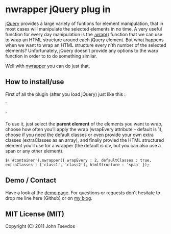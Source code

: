 # nwrapper jQuery plug in #

[jQuery](http://jquery.com/ "jQuery.com official site") provides a large variety of funtions for element manipulation, that in most cases will manipulate the selected elements in no time. A very useful function for every day manipulation is the [.wrap()](http://api.jquery.com/wrap/ "jQuery wrap function") function that we can use to wrap an HTML structure around each jQuery element. But what happens when we want to wrap an HTML structure every n’th number of the selected elements? Unfortunately, jQuery doesn’t provide any options to the warp function in order to to do something similar.

Well with [nwrapper](http://phrappe.com/javascript/nwrapper-jquery-plug-in/ "nwrapper jQuery plugin") you can do just that.

## How to install/use ##

First of all the plugin (after you load jQuery) just like this :

`<script type="text/javascript" src="../js/jquery.min.js"></script>
<script type="text/javascript" src="../js/jquery.nwrapper.js"></script>`

To use it, just select the **parent element** of the elements you want to wrap, choose how often you’ll apply the wrap (wrapEvery attribute – default is 1), choose if you need the default classes or even provide your own extra classes (extraClasses as an array), and finally provied the HTML structured element you’ll use for a wrapper (the default is div, but you can also use a span or any other element).

`$('#container').nwrapper({
	wrapEvery : 2,
	defaultClasses : true,
	extraClasses : ['class1', 'class2'],
	htmlStructure : 'span'
});`

## Demo / Contact ##

Have a look at the [demo page](http://phrappe.com/demos/nwrapper/nwrapper.html "nwrapper jQuery plugin demo page"). For questions or requests don't hesitate to drop me line here (Github) or on [my blog](http://phrappe.com/javascript/nwrapper-jquery-plug-in/ "nwrapper jQuery plug in post").

## MIT License (MIT) ##
Copyright (C) 2011 John Tsevdos